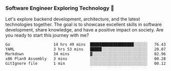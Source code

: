 ### Software Engineer Exploring Technology 🚀 

Let's explore backend development, architecture, and the latest technologies together. The goal is to showcase excellent skills in software development, share knowledge, and have a positive impact on society. Are you ready to start this journey with me?

<!--START_SECTION:waka-->

```txt
Go                   14 hrs 49 mins  ███████████████████░░░░░░   76.43 %
YAML                 3 hrs 53 mins   █████░░░░░░░░░░░░░░░░░░░░   20.07 %
Markdown             34 mins         ▓░░░░░░░░░░░░░░░░░░░░░░░░   02.96 %
x86 Plan9 Assembly   3 mins          ░░░░░░░░░░░░░░░░░░░░░░░░░   00.28 %
GitIgnore file       1 min           ░░░░░░░░░░░░░░░░░░░░░░░░░   00.12 %
```

<!--END_SECTION:waka-->
